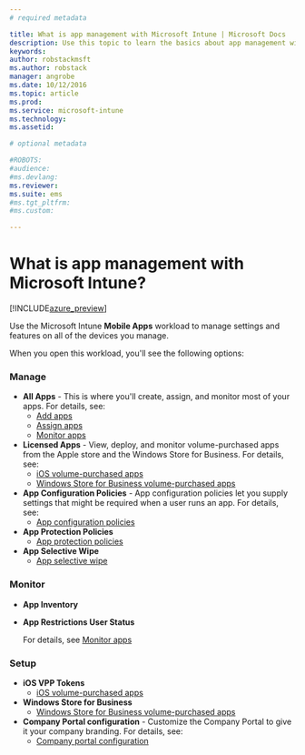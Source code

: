 ```yaml
---
# required metadata

title: What is app management with Microsoft Intune | Microsoft Docs
description: Use this topic to learn the basics about app management with Microsoft Intune
keywords:
author: robstackmsftms.author: robstack
manager: angrobe
ms.date: 10/12/2016
ms.topic: article
ms.prod:
ms.service: microsoft-intune
ms.technology:
ms.assetid: 

# optional metadata

#ROBOTS:
#audience:
#ms.devlang:
ms.reviewer: 
ms.suite: ems
#ms.tgt_pltfrm:
#ms.custom:

---
```


# What is app management with Microsoft Intune?


[!INCLUDE[azure_preview](../includes/azure_preview.md)]

Use the Microsoft Intune **Mobile Apps** workload to manage settings and features on all of the devices you manage. 

When you open this workload, you'll see the following options:

### Manage
- **All Apps** - This is where you'll create, assign, and monitor most of your apps. For details, see:
	- [Add apps](add-apps.md)
	- [Assign apps](deploy-apps.md)
	- [Monitor apps](monitor-apps.md)
- **Licensed Apps** - View, deploy, and monitor volume-purchased apps from the Apple store and the Windows Store for Business. For details, see:
	- [iOS volume-purchased apps](ios-vpp-apps.md)
	- [Windows Store for Business volume-purchased apps](wsfb-apps.md)
- **App Configuration Policies** - App configuration policies let you supply settings that might be required when a user runs an app. For details, see:
	- [App configuration policies](app-configuration-policies.md)
- **App Protection Policies**
	- [App protection policies](app-protection-policies.md)
- **App Selective Wipe**
	- [App selective wipe](app-selective-wipe.md)

### Monitor
- **App Inventory**
- **App Restrictions User Status**

	For details, see [Monitor apps](monitor-apps.md)

### Setup
- **iOS VPP Tokens**
	- [iOS volume-purchased apps](ios-vpp-apps.md)
- **Windows Store for Business**
	- [Windows Store for Business volume-purchased apps](wsfb-apps.md)
- **Company Portal configuration** - Customize the Company Portal to give it your company branding. For details, see:
	- [Company portal configuration](company-portal-app.md)
